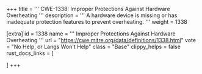 +++
title = '''
CWE-1338: Improper Protections Against Hardware Overheating
'''
description	= '''
A hardware device is missing or has inadequate protection features to prevent overheating.
'''
weight = 1338

[extra]
id = 1338
name = '''
Improper Protections Against Hardware Overheating
'''
url = "https://cwe.mitre.org/data/definitions/1338.html"
vote = "No Help, or Langs Won't Help"
class = "Base"
clippy_helps = false
rust_docs_links = [
	
]
+++
